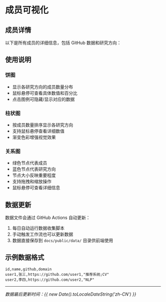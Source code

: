 # 成员可视化

<script setup>
import Charts from './.vitepress/theme/Charts.vue'
import MembersList from './.vitepress/theme/MembersList.vue'
</script>



## 成员详情

以下是所有成员的详细信息，包括 GitHub 数据和研究方向：

<MembersList />

## 使用说明

### 饼图
- 显示各研究方向的成员数量分布
- 鼠标悬停可查看具体数值和百分比
- 点击图例可隐藏/显示对应的数据

### 柱状图
- 按成员数量排序显示各研究方向
- 支持鼠标悬停查看详细数值
- 渐变色彩增强视觉效果

### 关系图
- 绿色节点代表成员
- 蓝色节点代表研究方向
- 节点大小反映重要程度
- 支持拖拽和缩放操作
- 鼠标悬停可查看详细信息

## 数据更新

数据文件会通过 GitHub Actions 自动更新：

1. 每日自动运行数据收集脚本
2. 手动触发工作流也可以更新数据
3. 数据直接保存到 `docs/public/data/` 目录供前端使用

## 示例数据格式

```csv
id,name,github,domain
user1,张三,https://github.com/user1,"推荐系统;CV"
user2,李四,https://github.com/user2,"NLP"
```

---

*数据最后更新时间：{{ new Date().toLocaleDateString('zh-CN') }}*
